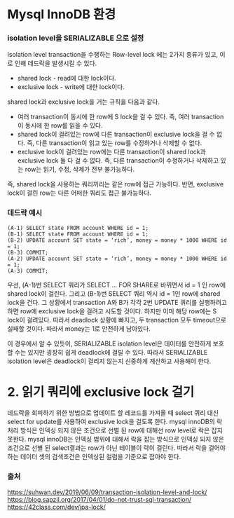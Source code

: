 # Mysql InnoDB 환경
### isolation level을 SERIALIZABLE 으로 설정
Isolation level transaction을 수행하는 Row-level lock 에는 2가지 종류가 있고, 이로 인해 데드락을 발생시킬 수 있다.

* shared lock - read에 대한 lock이다.
* exclusive lock - write에 대한 lock이다.

shared lock과 exclusive lock을 거는 규칙을 다음과 같다.
* 여러 transaction이 동시에 한 row에 S lock을 걸 수 있다. 즉, 여러 transaction이 동시에 한 row를 읽을 수 있다.
* shared lock이 걸려있는 row에 다른 transaction이 exclusive lock을 걸 수 없다. 즉, 다른 transaction이 읽고 있는 row를 수정하거나 삭제할 수 없다.
* exclusive lock이 걸려있는 row에는 다른 transaction이 shared lock과 exclusive lock 둘 다 걸 수 없다. 즉, 다른 transaction이 수정하거나 삭제하고 있는 row는 읽기, 수정, 삭제가 전부 불가능하다.

즉, shared lock을 사용하는 쿼리끼리는 같은 row에 접근 가능하다. 반면, exclusive lock이 걸린 row는 다른 어떠한 쿼리도 접근 불가능하다.

### 데드락 예시
```
(A-1) SELECT state FROM account WHERE id = 1;
(B-1) SELECT state FROM account WHERE id = 1;
(B-2) UPDATE account SET state = ‘rich’, money = money * 1000 WHERE id = 1;
(B-3) COMMIT;
(A-2) UPDATE account SET state = ‘rich’, money = money * 1000 WHERE id = 1;
(A-3) COMMIT;
```

우선, (A-1)번 SELECT 쿼리가 SELECT ... FOR SHARE로 바뀌면서 id = 1 인 row에 shared lock이 걸린다. 그리고 (B-1)번 SELECT 쿼리 역시 id = 1인 row에 shared lock을 건다. 그 상황에서 transaction A와 B가 각각 2번 UPDATE 쿼리를 실행하려고 하면 row에 exclusive lock을 걸려고 시도할 것이다. 하지만 이미 해당 row에는 S lock이 걸려있다. 따라서 deadlock 상황에 빠지고, 두 transaction 모두 timeout으로 실패할 것이다. 따라서 money는 1로 안전하게 남아있다.

이 경우에서 알 수 있듯이, SERIALIZABLE isolation level은 데이터를 안전하게 보호할 수는 있지만 굉장히 쉽게 deadlock에 걸릴 수 있다. 따라서 SERIALIZABLE isolation level은 deadlock이 걸리지 않는지 신중하게 계산하고 사용해야 한다.


# 2. 읽기 쿼리에 exclusive lock 걸기 
데드락을 회피하기 위한 방법으로 업데이트 할 레코드를 가져올 때 select 쿼리 대신 select for update를 사용하여 exclusive lock을 걸도록 한다. mysql innoDB의 락 처리 방식은 인덱싱 되지 않은 조건으로 선별 된 row에 대해선 row level로 락은 잡지 못한다. mysql innoDB는 인덱싱 범위에 대해서 락을 잡는 방식으로 인덱싱 되지 않은 조건으로 선별 된 select결과는 row가 아닌 테이블이 락이 걸린다. 따라서 락을 걸어야 하는 데이터 셋의 검색조건은 인덱싱된 컬럼을 기준으로 잡아야 한다.


### 출처
https://suhwan.dev/2019/06/09/transaction-isolation-level-and-lock/  
https://blog.sapzil.org/2017/04/01/do-not-trust-sql-transaction/  
https://42class.com/dev/jpa-lock/  


